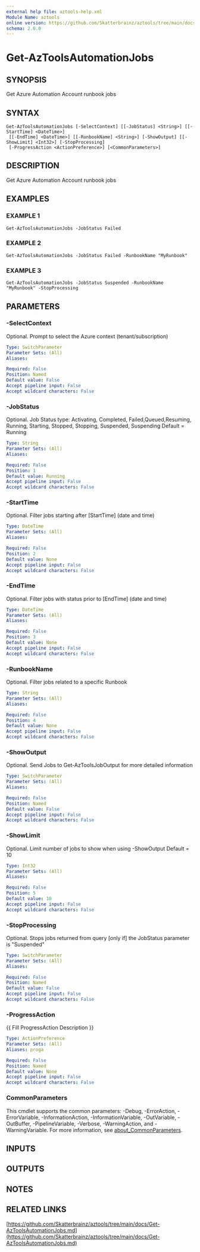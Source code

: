 ```yaml
---
external help file: aztools-help.xml
Module Name: aztools
online version: https://github.com/Skatterbrainz/aztools/tree/main/docs/Get-AzToolsAutomationJobs.md
schema: 2.0.0
---
```


# Get-AzToolsAutomationJobs

## SYNOPSIS
Get Azure Automation Account runbook jobs

## SYNTAX

```
Get-AzToolsAutomationJobs [-SelectContext] [[-JobStatus] <String>] [[-StartTime] <DateTime>]
 [[-EndTime] <DateTime>] [[-RunbookName] <String>] [-ShowOutput] [[-ShowLimit] <Int32>] [-StopProcessing]
 [-ProgressAction <ActionPreference>] [<CommonParameters>]
```

## DESCRIPTION
Get Azure Automation Account runbook jobs

## EXAMPLES

### EXAMPLE 1
```
Get-AzToolsAutomationJobs -JobStatus Failed
```

### EXAMPLE 2
```
Get-AzToolsAutomationJobs -JobStatus Failed -RunbookName "MyRunbook"
```

### EXAMPLE 3
```
Get-AzToolsAutomationJobs -JobStatus Suspended -RunbookName "MyRunbook" -StopProcessing
```

## PARAMETERS

### -SelectContext
Optional.
Prompt to select the Azure context (tenant/subscription)

```yaml
Type: SwitchParameter
Parameter Sets: (All)
Aliases:

Required: False
Position: Named
Default value: False
Accept pipeline input: False
Accept wildcard characters: False
```

### -JobStatus
Optional.
Job Status type:
Activating, Completed, Failed,Queued,Resuming, Running, Starting, Stopped, Stopping, Suspended, Suspending
Default = Running

```yaml
Type: String
Parameter Sets: (All)
Aliases:

Required: False
Position: 1
Default value: Running
Accept pipeline input: False
Accept wildcard characters: False
```

### -StartTime
Optional.
Filter jobs starting after \[StartTime\] (date and time)

```yaml
Type: DateTime
Parameter Sets: (All)
Aliases:

Required: False
Position: 2
Default value: None
Accept pipeline input: False
Accept wildcard characters: False
```

### -EndTime
Optional.
Filter jobs with status prior to \[EndTime\] (date and time)

```yaml
Type: DateTime
Parameter Sets: (All)
Aliases:

Required: False
Position: 3
Default value: None
Accept pipeline input: False
Accept wildcard characters: False
```

### -RunbookName
Optional.
Filter jobs related to a specific Runbook

```yaml
Type: String
Parameter Sets: (All)
Aliases:

Required: False
Position: 4
Default value: None
Accept pipeline input: False
Accept wildcard characters: False
```

### -ShowOutput
Optional.
Send Jobs to Get-AzToolsJobOutput for more detailed information

```yaml
Type: SwitchParameter
Parameter Sets: (All)
Aliases:

Required: False
Position: Named
Default value: False
Accept pipeline input: False
Accept wildcard characters: False
```

### -ShowLimit
Optional.
Limit number of jobs to show when using -ShowOutput
Default = 10

```yaml
Type: Int32
Parameter Sets: (All)
Aliases:

Required: False
Position: 5
Default value: 10
Accept pipeline input: False
Accept wildcard characters: False
```

### -StopProcessing
Optional.
Stops jobs returned from query \[only if\] the JobStatus parameter is "Suspended"

```yaml
Type: SwitchParameter
Parameter Sets: (All)
Aliases:

Required: False
Position: Named
Default value: False
Accept pipeline input: False
Accept wildcard characters: False
```

### -ProgressAction
{{ Fill ProgressAction Description }}

```yaml
Type: ActionPreference
Parameter Sets: (All)
Aliases: proga

Required: False
Position: Named
Default value: None
Accept pipeline input: False
Accept wildcard characters: False
```

### CommonParameters
This cmdlet supports the common parameters: -Debug, -ErrorAction, -ErrorVariable, -InformationAction, -InformationVariable, -OutVariable, -OutBuffer, -PipelineVariable, -Verbose, -WarningAction, and -WarningVariable. For more information, see [about_CommonParameters](http://go.microsoft.com/fwlink/?LinkID=113216).

## INPUTS

## OUTPUTS

## NOTES

## RELATED LINKS

[https://github.com/Skatterbrainz/aztools/tree/main/docs/Get-AzToolsAutomationJobs.md](https://github.com/Skatterbrainz/aztools/tree/main/docs/Get-AzToolsAutomationJobs.md)

